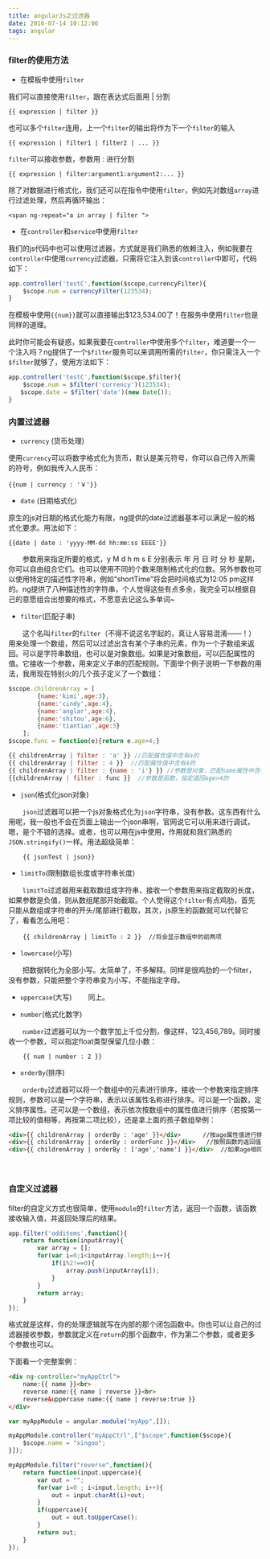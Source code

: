 ```yaml
---
title: angularJs之过滤器
date: 2016-07-14 10:12:06
tags: angular
---
```


### filter的使用方法 ###

- 在模板中使用`filter`


我们可以直接使用`filter`，跟在表达式后面用 | 分割

	{{ expression | filter }}

也可以多个`filter`连用，上一个`filter`的输出将作为下一个`filter`的输入
			
	{{ expression | filter1 | filter2 | ... }}

`filter`可以接收参数，参数用 : 进行分割

	{{ expression | filter:argument1:argument2:... }}

除了对数据进行格式化，我们还可以在指令中使用`filter`，例如先对数组`array`进行过滤处理，然后再循环输出：

	<span ng-repeat="a in array | filter ">

<!-- more -->

- 在`controller`和`service`中使用`filter`

我们的js代码中也可以使用过滤器，方式就是我们熟悉的依赖注入，例如我要在`controller`中使用`currency`过滤器，只需将它注入到该`controller`中即可，代码如下：

```javascript
app.controller('testC',function($scope,currencyFilter){
    $scope.num = currencyFilter(123534);  
}
```

在模板中使用`{{num}}`就可以直接输出$123,534.00了！在服务中使用`filter`也是同样的道理。

此时你可能会有疑惑，如果我要在`controller`中使用多个`filter`，难道要一个一个注入吗？ng提供了一个`$filter`服务可以来调用所需的`filter`，你只需注入一个`$filter`就够了，使用方法如下：

```javascript
app.controller('testC',function($scope,$filter){
    $scope.num = $filter('currency')(123534);
　　$scope.date = $filter('date')(new Date());  
}
```

### 内置过滤器 ###

- `currency` (货币处理)

使用`currency`可以将数字格式化为货币，默认是美元符号，你可以自己传入所需的符号，例如我传入人民币：

	{{num | currency : '￥'}}

- `date` (日期格式化)

原生的js对日期的格式化能力有限，ng提供的date过滤器基本可以满足一般的格式化要求。用法如下：

	{{date | date : 'yyyy-MM-dd hh:mm:ss EEEE'}}

　　参数用来指定所要的格式，y M d h m s E 分别表示 年 月 日 时 分 秒 星期，你可以自由组合它们。也可以使用不同的个数来限制格式化的位数。另外参数也可以使用特定的描述性字符串，例如“shortTime”将会把时间格式为12:05 pm这样的。ng提供了八种描述性的字符串，个人觉得这些有点多余，我完全可以根据自己的意愿组合出想要的格式，不愿意去记这么多单词~

- `filter`(匹配子串)

　　这个名叫`filter`的`filter`（不得不说这名字起的，真让人容易混淆——！）用来处理一个数组，然后可以过滤出含有某个子串的元素，作为一个子数组来返回。可以是字符串数组，也可以是对象数组。如果是对象数组，可以匹配属性的值。它接收一个参数，用来定义子串的匹配规则。下面举个例子说明一下参数的用法，我用现在特别火的几个孩子定义了一个数组：

```javascript
$scope.childrenArray = [
        {name:'kimi',age:3},
        {name:'cindy',age:4},
        {name:'anglar',age:4},
        {name:'shitou',age:6},
        {name:'tiantian',age:5}
    ];
$scope.func = function(e){return e.age>4;}

{{ childrenArray | filter : 'a' }} //匹配属性值中含有a的
{{ childrenArray | filter : 4 }}  //匹配属性值中含有4的
{{ childrenArray | filter : {name : 'i'} }} //参数是对象，匹配name属性中含有i的
{{childrenArray | filter : func }}  //参数是函数，指定返回age>4的
```

- `json`(格式化json对象)

　　`json`过滤器可以把一个js对象格式化为`json`字符串，没有参数。这东西有什么用呢，我一般也不会在页面上输出一个json串啊，官网说它可以用来进行调试，嗯，是个不错的选择。或者，也可以用在js中使用，作用就和我们熟悉的`JSON.stringify()`一样。用法超级简单：

		{{ jsonTest | json}}

- `limitTo`(限制数组长度或字符串长度)

　　`limitTo`过滤器用来截取数组或字符串，接收一个参数用来指定截取的长度，如果参数是负值，则从数组尾部开始截取。个人觉得这个`filter`有点鸡肋，首先只能从数组或字符串的开头/尾部进行截取，其次，js原生的函数就可以代替它了，看看怎么用吧：

		{{ childrenArray | limitTo : 2 }}  //将会显示数组中的前两项

- `lowercase`(小写)

　　把数据转化为全部小写。太简单了，不多解释。同样是很鸡肋的一个filter，没有参数，只能把整个字符串变为小写，不能指定字母。

- `uppercase`(大写)
　　同上。

- `number`(格式化数字)

　　`number`过滤器可以为一个数字加上千位分割，像这样，123,456,789。同时接收一个参数，可以指定float类型保留几位小数：

		{{ num | number : 2 }}

- `orderBy`(排序)

　　`orderBy`过滤器可以将一个数组中的元素进行排序，接收一个参数来指定排序规则，参数可以是一个字符串，表示以该属性名称进行排序。可以是一个函数，定义排序属性。还可以是一个数组，表示依次按数组中的属性值进行排序（若按第一项比较的值相等，再按第二项比较），还是拿上面的孩子数组举例：

```html
<div>{{ childrenArray | orderBy : 'age' }}</div>      //按age属性值进行排序，若是-age，则倒序
<div>{{ childrenArray | orderBy : orderFunc }}</div>   //按照函数的返回值进行排序
<div>{{ childrenArray | orderBy : ['age','name'] }}</div>  //如果age相同，按照name进行排序
```
　　

### 自定义过滤器 ###

filter的自定义方式也很简单，使用`module`的`filter`方法，返回一个函数，该函数接收输入值，并返回处理后的结果。

```javascript
app.filter('odditems',function(){
    return function(inputArray){
        var array = [];
        for(var i=0;i<inputArray.length;i++){
            if(i%2!==0){
                array.push(inputArray[i]);
            }
        }
        return array;
    }
});
```

格式就是这样，你的处理逻辑就写在内部的那个闭包函数中。你也可以让自己的过滤器接收参数，参数就定义在`return`的那个函数中，作为第二个参数，或者更多个参数也可以。

下面看一个完整案例：

```html
<div ng-controller="myAppCtrl">
    name:{{ name }}<br>
    reverse name:{{ name | reverse }}<br>
    reverse&uppercase name:{{ name | reverse:true }}
</div>
```

```javascript
var myAppModule = angular.module("myApp",[]);

myAppModule.controller("myAppCtrl",["$scope",function($scope){
    $scope.name = "xingoo";
}]);

myAppModule.filter("reverse",function(){
    return function(input,uppercase){
        var out = "";
        for(var i=0 ; i<input.length; i++){
            out = input.charAt(i)+out;
        }
        if(uppercase){
            out = out.toUpperCase();
        }
        return out;
    }
});
```